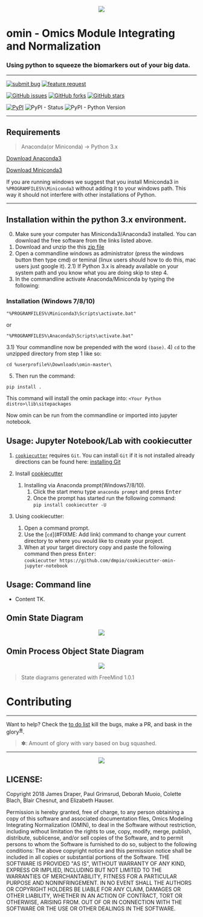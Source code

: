 
<!-- ![logo](https://github.com/dmpio/omin/blob/master/images/omin_lil_horns_logo.png) -->


<p align="center">
  <img src="images/omin_lil_horns_logo_reworked_501px_194px.png" >
</p>

<!--
<center>![logo](images/omin_lil_horns_logo_reworked_501px_194px.png)</center>
-->

# omin - Omics Module Integrating and Normalization
### Using python to squeeze the biomarkers out of your big data.
---
[![submit bug](https://img.shields.io/badge/project%20issues-submit%20bug-red.svg)](https://github.com/dmpio/omin/issues/new?template=issue_template.md&labels=BUG&title=BUG%20:)
[![feature request](https://img.shields.io/badge/project%20issues-submit%20feature%20request-blue.svg)](https://github.com/dmpio/omin/issues/new?template=issue_template.md&labels=FEATURE%20REQUEST&title=FEATURE%20REQUEST%20:)

[![GitHub issues](https://img.shields.io/github/issues/dmpio/omin.svg)](https://github.com/dmpio/omin/issues)
[![GitHub forks](https://img.shields.io/github/forks/dmpio/omin.svg)](https://github.com/dmpio/omin/network)
[![GitHub stars](https://img.shields.io/github/stars/dmpio/omin.svg)](https://github.com/dmpio/omin/stargazers)

[![PyPI](https://img.shields.io/pypi/v/omin.svg)](https://pypi.org/project/omin/)
![PyPI - Status](https://img.shields.io/pypi/status/omin.svg)
![PyPI - Python Version](https://img.shields.io/pypi/pyversions/Django.svg)

---
## Requirements

> Anaconda(or Miniconda) -> Python 3.x

[Download Anaconda3](https://docs.anaconda.com/anaconda/install/)

[Download Miniconda3](https://conda.io/miniconda.html)

If you are running windows we suggest that you install Miniconda3 in `%PROGRAMFILES%\Miniconda3` without adding it to your windows path. This way it should not interfere with other installations of Python.


---

## Installation within the python 3.x environment.
0) Make sure your computer has Miniconda3/Anaconda3 installed. You can download the free software from the links listed above.
1) Download and unzip the this [zip file](https://github.com/dmpio/omin/archive/master.zip)
2) Open a commandline windows as administrator (press the windows button then type cmd) or teminal (linux users should how to do this, mac users just google it).
2.1) If Python 3.x is already available on your system path and you know what you are doing skip to step 4.
3)  In the commandline activate Anaconda/Miniconda by typing the following:
### Installation (Windows 7/8/10)

```
"%PROGRAMFILES%\Miniconda3\Scripts\activate.bat"
```
or
```
"%PROGRAMFILES%\Anaconda3\Scripts\activate.bat"
```
3.1) Your commandline now be prepended with the word `(base)`.
4) `cd` to the unzipped directory from step 1 like so:
```
cd %userprofile%\Downloads\omin-master\
```
5) Then run the command:

```
pip install .
```
This command will install the omin package into: `<Your Python distro>\lib\sitepackages`

Now omin can be run from the commandline or imported into jupyter notebook.

## Usage: Jupyter Notebook/Lab with cookiecutter

1. [`cookiecutter`]() requires `Git`. You can install `Git` if it is not installed already directions can be found here: [installing Git](https://git-scm.com/book/en/v2/Getting-Started-Installing-Git)

1. Install [cookiecutter](https://github.com/audreyr/cookiecutter)   
    1. Installing via Anaconda prompt(Windows7/8/10).    
        1. Click the start menu type `anaconda prompt` and press <kbd>Enter</kbd>
        2. Once the prompt has started run the following command:    
            `pip install cookiecutter -U`

1. Using cookiecutter:
    1. Open a command prompt.
    2. Use the [`cd`](#FIXME: Add link) command to change your current directory to where you would like to create your project.
    3. When at your target directory copy and paste the following command then press <kbd>Enter</kbd>:    
        `cookiecutter https://github.com/dmpio/cookiecutter-omin-jupyter-notebook`


## Usage: Command line

- Content TK.

## Omin State Diagram

<p align="center"><img src="/images/omin_state_diagram.svg" ></p>

## Omin Process Object State Diagram

<p align="center">
  <img src="/images/omin_state_diagram_process_intstance.svg" >
</p>

> State diagrams generated with FreeMind 1.0.1

# Contributing
---
Want to help? Check the [to do list](TO_DO_LIST.md) kill the bugs, make a PR, and bask in the glory<sup>[&#10044;](#asterisk)</sup>.

> <a name="asterisk"> &#10044;</a>: Amount of glory with vary based on bug squashed.

---
<p align="center"><img src="images/duke_octocat_drawing_v1_.300px_292px.png"></p>

## LICENSE:
Copyright 2018 James Draper, Paul Grimsrud, Deborah Muoio, Colette Blach, Blair Chesnut, and Elizabeth Hauser.

Permission is hereby granted, free of charge, to any person obtaining a copy of
this software and associated documentation files, Omics Modeling Integrating
Normalization (OMIN), to deal in the Software without restriction, including
without limitation the rights to use, copy, modify, merge, publish, distribute,
sublicense, and/or sell copies of the Software, and to permit persons to whom
the Software is furnished to do so, subject to the following conditions:
The above copyright notice and this permission notice shall be included in all
copies or substantial portions of the Software.
THE SOFTWARE IS PROVIDED "AS IS", WITHOUT WARRANTY OF ANY KIND, EXPRESS OR
IMPLIED, INCLUDING BUT NOT LIMITED TO THE WARRANTIES OF MERCHANTABILITY,
FITNESS FOR A PARTICULAR PURPOSE AND NONINFRINGEMENT. IN NO EVENT SHALL
THE AUTHORS OR COPYRIGHT HOLDERS BE LIABLE FOR ANY CLAIM, DAMAGES OR OTHER
LIABILITY, WHETHER IN AN ACTION OF CONTRACT, TORT OR OTHERWISE, ARISING FROM.
OUT OF OR IN CONNECTION WITH THE SOFTWARE OR THE USE OR OTHER DEALINGS IN THE
SOFTWARE.
